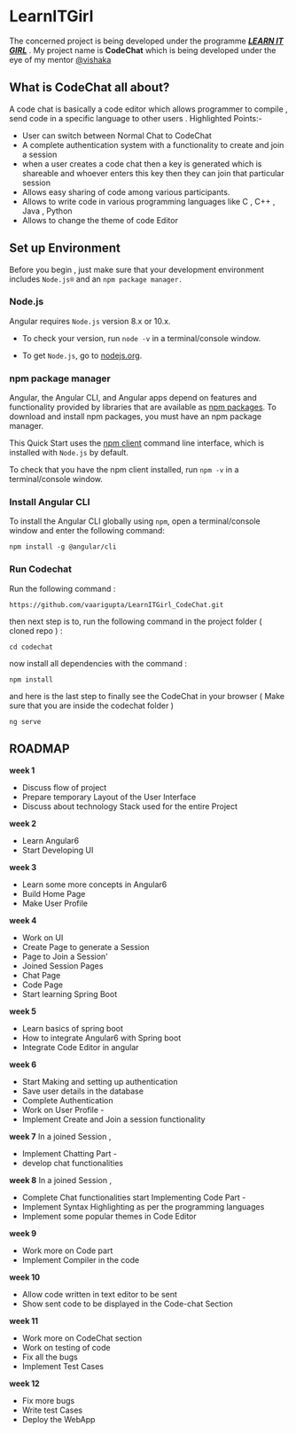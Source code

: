  # LearnITGirl
 The concerned project is being developed under the programme   ***[*LEARN IT GIRL*](https://www.learnitgirl.com/)*** . My project name is **CodeChat**  which is being developed under the eye of my mentor [@vishaka](https://github.com/vishakha-lall)
 
 ## What is CodeChat all about?
A code chat is basically a code editor which allows programmer to compile , send  code in a specific language to other users . 
Highlighted Points:-
 

 -  User can switch between Normal Chat to CodeChat
 -  A complete  authentication system with a functionality to create and join a session
 - when a user creates a code chat then a key is generated which is
   shareable and whoever enters this key then they can join that particular session
 - Allows easy sharing of code among various participants.
 - Allows to write code in various programming languages like  C , C++ , Java , Python
 - Allows to change the theme of code Editor

## Set up Environment

Before you begin , just make sure that your development environment includes `Node.js®` and an `npm package manager.`

### Node.js

Angular requires  `Node.js`  version 8.x or 10.x.

-   To check your version, run  `node -v`  in a terminal/console window.
    
-   To get  `Node.js`, go to  [nodejs.org](https://nodejs.org/ "Nodejs.org").

### npm package manager[](https://angular.io/guide/quickstart#npm-package-manager "Link to this heading")

Angular, the Angular CLI, and Angular apps depend on features and functionality provided by libraries that are available as  [npm packages](https://docs.npmjs.com/getting-started/what-is-npm). To download and install npm packages, you must have an npm package manager.

This Quick Start uses the  [npm client](https://docs.npmjs.com/cli/install)  command line interface, which is installed with  `Node.js`  by default.

To check that you have the npm client installed, run  `npm -v`  in a terminal/console window.

### Install Angular CLI

To install the Angular CLI globally using  `npm`, open a terminal/console window and enter the following command:

`npm install -g @angular/cli`

###  Run Codechat 

Run the following command : 

    https://github.com/vaarigupta/LearnITGirl_CodeChat.git

 then next step is to, run the following command in the project folder ( cloned repo ) : 
  

    cd codechat

now install all dependencies with the command :

    npm install

and here is the last step to finally see the CodeChat in your browser ( Make sure that you are inside the codechat folder ) 

    ng serve 


## ROADMAP 

**week 1** 
 - Discuss flow of project 
 - Prepare temporary Layout of the User Interface 
 - Discuss about technology Stack used for the entire Project

**week 2**
 - Learn Angular6 
 - Start Developing UI  

**week 3**
 - Learn some more concepts in Angular6
 - Build Home Page 
 - Make User Profile

**week 4**

 - Work on UI   
 -  Create Page to generate  a Session  
 -  Page to Join a Session'   
 - Joined Session Pages 
 -  Chat Page 
 - Code Page  
 -  Start  learning Spring Boot

**week 5**
- Learn basics of spring boot     
-  How to integrate Angular6 with Spring boot  
- Integrate Code Editor in angular 

**week 6**
- Start Making and setting up authentication  
- Save user details in the database
- Complete Authentication
- Work on User Profile - 
- Implement Create and Join a session functionality

**week 7**
 In a joined Session , 
- Implement Chatting Part - 
- develop chat functionalities
 
**week 8**
In a joined Session ,
- Complete Chat functionalities 
 start Implementing Code Part - 
- Implement Syntax Highlighting as per the programming languages 
- Implement  some popular themes in Code Editor

**week 9**
- Work more on Code part 
- Implement Compiler in the code

**week 10**
- Allow  code written in text editor  to be sent 
- Show sent code to be displayed in the Code-chat Section

**week 11**
- Work more on CodeChat section
- Work on testing of code
- Fix all the bugs 
- Implement Test Cases

**week 12**
- Fix more bugs 
- Write test Cases
- Deploy the WebApp
